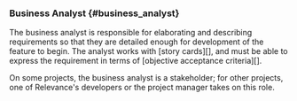 ### Business Analyst {#business_analyst}

The business analyst is responsible for elaborating and describing requirements
so that they are detailed enough for development of the feature to begin.
The analyst works with [story cards][], and must be able to express the 
requirement in terms of [objective acceptance criteria][].

On some projects, the business analyst is a stakeholder;
for other projects, one of Relevance's developers or the project manager
takes on this role.
